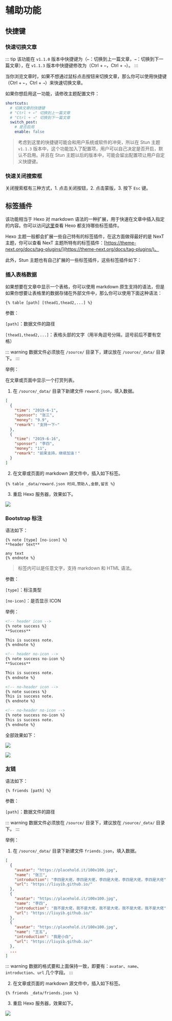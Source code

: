 # 辅助功能

## 快捷键

### 快速切换文章 <Badge text="beta" type="warn"/> <Badge text="v1.1.3"/>

::: tip
该功能在 `v1.1.0` 版本中快捷键为（`←`：切换到上一篇文章，`→`：切换到下一篇文章），在 `v1.1.3` 版本中快捷键修改为（Ctrl + `←`，Ctrl + `→`）。
:::

当你浏览文章时，如果不想通过鼠标点击按钮来切换文章，那么你可以使用快捷键（Ctrl + `←`，Ctrl + `→`）来快速切换文章。

如果你想启用这一功能，请修改主题配置文件：

``` yaml
shortcuts:
  # 切换文章的快捷键
  # "Ctrl + ←" 切换到上一篇文章
  # "Ctrl + →" 切换到下一篇文章
  switch_post:
    # 是否启用
    enable: false
```

> 考虑到这里的快捷键可能会和用户系统或软件的冲突，所以在 Stun 主题 `v1.1.3` 版本中，这个功能加入了配置项，用户可以自己决定是否开启，默认不启用。并且在 Stun 主题以后的版本中，可能会留出配置项让用户自定义快捷键。

### 快速关闭搜索框 <Badge text="stable"/> <Badge text="v1.0.3"/>

关闭搜索框有三种方式，1. 点击关闭按钮，2. 点击蒙版，3. 按下 `Esc` 键。

## 标签插件

该功能相当于 Hexo 对 markdown 语法的一种扩展，用于快速在文章中插入指定的内容。你可以访问[这里](https://hexo.io/zh-cn/docs/tag-plugins)查看 Hexo 都支持哪些标签插件。

Hexo 主题一般都会扩展一些自己特有的标签插件，在这方面做得最好的是 NexT 主题，你可以查看 NexT 主题所特有的标签插件：[https://theme-next.org/docs/tag-plugins/](https://theme-next.org/docs/tag-plugins/)。

此外，Stun 主题也有自己扩展的一些标签插件，这些标签插件如下：

### 插入表格数据 <Badge text="beta" type="warning"/> <Badge text="v1.2.0"/>

如果想要在文章中显示一个表格，你可以使用 markdown 原生支持的语法，但是如果你想要让表格里的数据存储在外部文件中，那么你可以使用下面这种语法：

```
{% table [path] [thead1,thead2,...] %}
```

参数：

`[path]`：数据文件的路径

`[thead1,thead2,...]`：表格头部的文字（用半角逗号分隔，逗号前后不要有空格）

::: warning
数据文件必须放在 `/source/` 目录下，建议放在 `/source/_data/` 目录下。
:::

举例：

在文章或页面中显示一个打赏列表。

1. 在 `/source/_data/` 目录下新建文件 `reward.json`，填入数据。

``` json
[
  {
    "time": "2019-6-1",
    "sponsor": "张三",
    "money": "9.9",
    "remark": "支持一下~"
  },
  {
    "time": "2019-6-16",
    "sponsor": "李四",
    "money": "11",
    "remark": "前来支持，继续加油！"
  }
]
```

2. 在文章或页面的 markdown 源文件中，插入如下标签。

```
{% table _data/reward.json 时间,赞助人,金额,留言 %}
```

3. 重启 Hexo 服务器，效果如下。

![](https://raw.githubusercontent.com/liuyib/picBed/master/hexo-theme-stun/doc/20190803141118.png)

### Bootstrap 标注 <Badge text="beta" type="warning"/> <Badge text="v1.2.0"/>

语法如下：

```
{% note [type] [no-icon] %}
**header text**

any text
{% endnote %}
```

> 标签内可以是任意文字，支持 markdown 和 HTML 语法。

参数：

`[type]`：标注类型

`[no-icon]`：是否显示 ICON

举例：

```md
<!-- header icon -->
{% note success %}
**Success**

This is success note.
{% endnote %}

<!-- header no-icon -->
{% note success no-icon %}
**Success**

This is success note.
{% endnote %}

<!-- no-header icon -->
{% note success %}
This is success note.
{% endnote %}

<!-- no-header no-icon -->
{% note success no-icon %}
This is success note.
{% endnote %}
```

全部效果如下：

![](https://raw.githubusercontent.com/liuyib/picBed/master/hexo-theme-stun/doc/20190803082614.png)

![](https://raw.githubusercontent.com/liuyib/picBed/master/hexo-theme-stun/doc/20190803081736.png)

### 友链 <Badge text="beta" type="warning"/> <Badge text="v1.2.0"/>

语法如下：

```
{% friends [path] %}
```

参数：

`[path]`：数据文件的路径

::: warning
数据文件必须放在 `/source/` 目录下，建议放在 `/source/_data/` 目录下。
:::

举例：

1. 在 `/source/_data/` 目录下新建文件 `friends.json`，填入数据。

``` json
[
  {
    "avatar": "https://placehold.it/100x100.jpg",
    "name": "张三",
    "introduction": "李四是大佬，李四是大佬，李四是大佬，李四是大佬，李四是大佬",
    "url": "https://liuyib.github.io/"
  },
  {
    "avatar": "https://placehold.it/100x100.jpg",
    "name": "李四",
    "introduction": "我不是大佬，我不是大佬，我不是大佬，我不是大佬，我不是大佬",
    "url": "https://liuyib.github.io/"
  },
  {
    "avatar": "https://placehold.it/100x100.jpg",
    "name": "王五",
    "introduction": "我是小白",
    "url": "https://liuyib.github.io/"
  },
  ...
]
```

::: warning
数据的格式要和上面保持一致，即要有：`avatar`、`name`、`introduction`、`url` 几个字段。
:::

2. 在文章或页面的 markdown 源文件中，插入如下标签。

```
{% friends _data/friends.json %}
```

3. 重启 Hexo 服务器，效果如下。

![](https://raw.githubusercontent.com/liuyib/picBed/master/hexo-theme-stun/doc/20190803141110.png)
